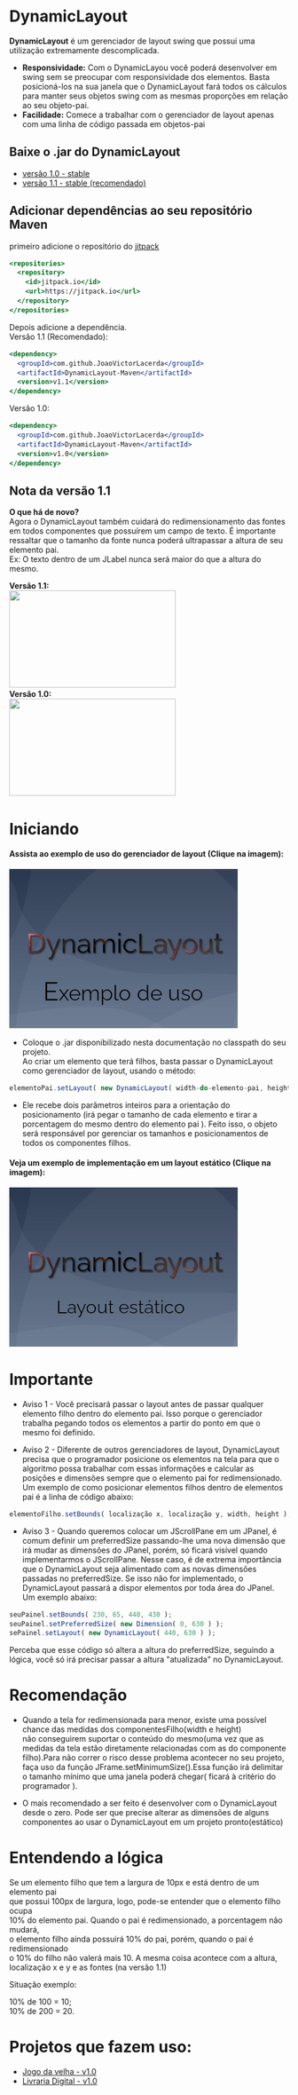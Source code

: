 
# DynamicLayout
**DynamicLayout** é um gerenciador de layout swing que possui uma utilização extremamente descomplicada.

* **Responsividade:** Com o DynamicLayou você poderá desenvolver em swing sem se preocupar com responsividade dos elementos. Basta posicioná-los na sua janela que o DynamicLayout fará todos os cálculos para manter seus objetos swing com as mesmas proporções em relação ao seu objeto-pai.  
* **Facilidade:** Comece a trabalhar com o gerenciador de layout apenas com uma linha de código passada em objetos-pai

## Baixe o .jar do DynamicLayout

- [versão 1.0 - stable](https://github.com/JoaoVictorLacerda/DynamicLayout/raw/main/Jar/DynamicLayout_1.0.jar)
- [versão 1.1 - stable (recomendado)](https://github.com/JoaoVictorLacerda/DynamicLayout/raw/main/Jar/DynamicLayout_1.1.jar)
## Adicionar dependências ao seu repositório Maven
primeiro adicione o repositório do [jitpack](https://jitpack.io/)
```jsx
<repositories>
  <repository>
    <id>jitpack.io</id>
    <url>https://jitpack.io</url>
  </repository>
</repositories>
```
Depois adicione a dependência.  
Versão 1.1 (Recomendado):
```jsx
<dependency>
  <groupId>com.github.JoaoVictorLacerda</groupId>
  <artifactId>DynamicLayout-Maven</artifactId>
  <version>v1.1</version>
</dependency>
```

Versão 1.0:
```jsx
<dependency>
  <groupId>com.github.JoaoVictorLacerda</groupId>
  <artifactId>DynamicLayout-Maven</artifactId>
  <version>v1.0</version>
</dependency>
```

## Nota da versão 1.1  
**O que há de novo?**    
Agora o DynamicLayout também cuidará do redimensionamento das fontes em todos componentes que possuírem um campo de texto. É importante ressaltar que o tamanho da fonte nunca poderá ultrapassar a altura de seu elemento pai.  
Ex: O texto dentro de um JLabel nunca será maior do que a altura do mesmo.
<p>
 <b>Versão 1.1:</b> <br>
 <img width= "300"  height="175" src="./Gifs/DemoV1.1.gif"> <br>
  <b>Versão 1.0:</b> <br>
 <img width= "300"  height="175" src="./Gifs/DevoV1.0.gif">

</p>


# Iniciando
#### Assista ao exemplo de uso do gerenciador de layout (Clique na imagem):
[![](./Imgs/exemploDeUso.jpg)](http://www.youtube.com/watch?v=SAlTZ1a0dNk "Assista o vídeo")     
- Coloque o .jar disponibilizado nesta documentação no classpath do seu projeto.  
Ao criar um elemento que terá filhos, basta passar o DynamicLayout como gerenciador de layout, usando o método:
~~~jsx
elementoPai.setLayout( new DynamicLayout( width-do-elemento-pai, height-do-elemento-pai ) );
~~~
- Ele recebe dois parâmetros inteiros para a orientação do posicionamento (irá pegar o tamanho de cada elemento e tirar a porcentagem do mesmo dentro do elemento pai ). Feito isso, o objeto será responsável por gerenciar os tamanhos e posicionamentos de todos os componentes filhos.

#### Veja um exemplo de implementação em um layout estático (Clique na imagem):
[![](./Imgs/exemploLayoutEstatico.jpg)](http://www.youtube.com/watch?v=tZQjtU_Smd0 "Assista o vídeo")
# Importante  
- Aviso 1 - Você precisará passar o layout antes de passar qualquer elemento filho dentro do elemento pai. Isso porque o gerenciador trabalha pegando todos os elementos a partir do ponto em que o mesmo foi definido.  

- Aviso 2 - Diferente de outros gerenciadores de layout, DynamicLayout precisa que o programador posicione os elementos na tela para que o algoritmo possa trabalhar com essas informações e calcular as posições e dimensões sempre que o elemento pai for redimensionado. Um exemplo de como posicionar elementos filhos dentro de elementos pai é a linha de código abaixo:
~~~jsx
elementoFilho.setBounds( localização x, localização y, width, height );
~~~ 
- Aviso 3 - Quando queremos colocar um JScrollPane em um JPanel, é comum definir um preferredSize passando-lhe uma nova dimensão que irá mudar as dimensões do JPanel, porém, só ficará visível quando implementarmos o JScrollPane. Nesse caso, é de extrema importância que o DynamicLayout seja alimentado com as novas dimensões passadas no preferredSize. Se isso não for implementado, o DynamicLayout passará a dispor elementos por toda área do JPanel. Um exemplo abaixo:
 ```jsx
seuPainel.setBounds( 230, 65, 440, 430 );  
seuPainel.setPreferredSize( new Dimension( 0, 630 ) ); 
sePainel.setLayout( new DynamicLayout( 440, 630 ) );  
```
Perceba que esse código só altera a altura do preferredSize, seguindo a lógica, você só irá precisar passar a altura "atualizada" no DynamicLayout.

# Recomendação

- Quando a tela for redimensionada para menor, existe uma possível chance das medidas dos componentesFilho(width e height)  
não conseguirem suportar o conteúdo do mesmo(uma vez que as medidas da tela estão diretamente relacionadas com as do componente filho).Para não correr o risco desse problema acontecer no seu projeto, faça uso da função JFrame.setMinimumSize().Essa função irá delimitar o tamanho mínimo que uma janela poderá chegar( ficará à critério do programador ).  

- O mais recomendado a ser feito é desenvolver com o DynamicLayout desde o zero. Pode ser que precise alterar as dimensões de alguns componentes ao usar o DynamicLayout em um projeto pronto(estático)

# Entendendo a lógica

Se um elemento filho que tem a largura de 10px e está dentro de um elemento pai  
que possui 100px de largura, logo, pode-se entender que o elemento filho ocupa  
10% do elemento pai. Quando o pai é redimensionado, a porcentagem não mudará,  
o elemento filho ainda possuirá 10% do pai, porém, quando o pai é redimensionado  
o 10% do filho não valerá mais 10. A mesma coisa acontece com a altura, localização x e y e as fontes (na versão 1.1)  
  
Situação exemplo:  
  
10% de 100 = 10;  
10% de 200 = 20.

# Projetos que fazem uso:
- [Jogo da velha - v1.0](https://github.com/thenbhd22/JogoDaVelhaEmJava_3.0-Swing)
- [Livraria Digital - v1.0](https://github.com/thenbhd22/LivrariaDigital)


